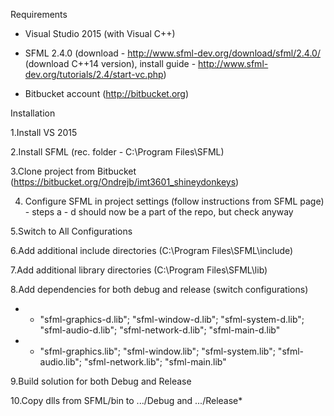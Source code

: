 Requirements

* Visual Studio 2015 (with Visual C++)

* SFML 2.4.0 (download - http://www.sfml-dev.org/download/sfml/2.4.0/ (download C++14 version), install guide - http://www.sfml-dev.org/tutorials/2.4/start-vc.php)

* Bitbucket account (http://bitbucket.org)



Installation

1.Install VS 2015

2.Install SFML (rec. folder - C:\Program Files\SFML)

3.Clone project from Bitbucket (https://bitbucket.org/Ondrejb/imt3601_shineydonkeys) 
 
4. Configure SFML in project settings (follow instructions from SFML page) - steps a - d should now be a part of the repo, but check anyway


5.Switch to All Configurations

6.Add additional include directories (C:\Program Files\SFML\include)
 
7.Add additional library directories (C:\Program Files\SFML\lib)

8.Add dependencies for both debug and release (switch configurations)

* * "sfml-graphics-d.lib"; "sfml-window-d.lib"; "sfml-system-d.lib"; "sfml-audio-d.lib"; "sfml-network-d.lib"; "sfml-main-d.lib"
* * "sfml-graphics.lib"; "sfml-window.lib"; "sfml-system.lib"; "sfml-audio.lib"; "sfml-network.lib"; "sfml-main.lib"

9.Build solution for both Debug and Release

10.Copy dlls from SFML/bin to .../Debug and .../Release*